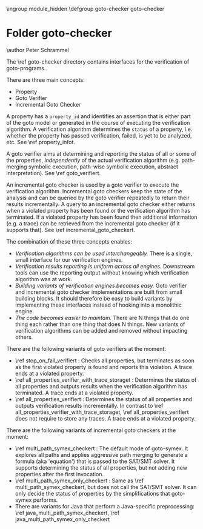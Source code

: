 \ingroup module_hidden
\defgroup goto-checker goto-checker

# Folder goto-checker

\author Peter Schrammel

The \ref goto-checker directory contains interfaces for the verification of
goto-programs.

There are three main concepts:
* Property
* Goto Verifier
* Incremental Goto Checker

A property has a `property_id` and identifies an assertion that is either
part of the goto model or generated in the course of executing the verification
algorithm. A verification algorithm determines the `status` of a property,
i.e. whether the property has passed verification, failed, is yet to be
analyzed, etc. See \ref property_infot.

A goto verifier aims at determining and reporting
the status of all or some of the properties, _independently_ of the
actual verification algorithm (e.g. path-merging symbolic execution,
path-wise symbolic execution, abstract interpretation).
See \ref goto_verifiert.

An incremental goto checker is used by a goto verifier to execute the
verification algorithm. Incremental goto checkers keep the state of the
analysis and can be queried by the goto verifier repeatedly to return
their results incrementally. A query to an incremental goto checker
either returns when a violated property has been found or the
verification algorithm has terminated. If a violated property has been
found then additional information (e.g. a trace) can be retrieved
from the incremental goto checker (if it supports that).
See \ref incremental_goto_checkert.

The combination of these three concepts enables:
* _Verification algorithms can be used interchangeably._
  There is a single, small interface for our verification engines.
* _Verification results reporting is uniform across all engines._
  Downstream tools can use the reporting output without knowing
  which verification algorithm was at work.
* _Building variants of verification engines becomes easy._
  Goto verifier and incremental goto checker implementations are built from
  small building blocks. It should therefore be easy to build variants
  by implementing these interfaces instead of hooking into a monolithic engine.
* _The code becomes easier to maintain._
  There are N things that do one thing each rather than one thing that does
  N things. New variants of verification algorithms can be added and removed
  without impacting others.

There are the following variants of goto verifiers at the moment:
* \ref stop_on_fail_verifiert : Checks all properties, but terminates
  as soon as the first violated property is found and reports this violation.
  A trace ends at a violated property.
* \ref all_properties_verifier_with_trace_storaget : Determines the status of
  all properties and outputs results when the verification algorithm has
  terminated. A trace ends at a violated property.
* \ref all_properties_verifiert : Determines the status of all properties and
  outputs verification results incrementally. In contrast to
  \ref all_properties_verifier_with_trace_storaget,
  \ref all_properties_verifiert does not require to store any traces.
  A trace ends at a violated property.

There are the following variants of incremental goto checkers at the moment:
* \ref multi_path_symex_checkert : The default mode of goto-symex. It explores
  all paths and applies aggressive path merging to generate a formula
  (aka 'equation') that is passed to the SAT/SMT solver. It supports
  determining the status of all properties, but not adding new properties
  after the first invocation.
* \ref multi_path_symex_only_checkert : Same as \ref multi_path_symex_checkert,
  but does not call the SAT/SMT solver. It can only decide the status of
  properties by the simplifications that goto-symex performs.
* There are variants for Java that perform a Java-specific preprocessing:
  \ref java_multi_path_symex_checkert,
  \ref java_multi_path_symex_only_checkert
